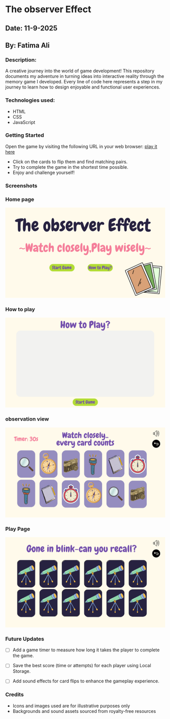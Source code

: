 # The observer Effect

## Date: 11-9-2025

## By: Fatima Ali

### Description:
A creative journey into the world of game development! This repository documents my adventure in turning ideas into interactive reality through the memory game I developed. Every line of code here represents a step in my journey to learn how to design enjoyable and functional user experiences.


### Technologies used:
 * HTML
 * CSS
 * JavaScript

### Getting Started
Open the game by visiting the following URL in your web browser:
[play it here](https://memorycard123.surge.sh/)

* Click on the cards to flip them and find matching pairs.
* Try to complete the game in the shortest time possible.
* Enjoy and challenge yourself!

### Screenshots
### Home page
![](./imge/1.png)
### How to play
![](./imge/2.png)
### observation view
![](./imge/3.png)
### Play Page
![](./imge/4.png)



### Future Updates
- [ ] Add a game timer to measure how long it takes the player to complete the game.
- [ ] Save the best score (time or attempts) for each player using Local Storage.
- [ ] Add sound effects for card flips to enhance the gameplay experience.


### Credits
- Icons and images used are for illustrative purposes only
- Backgrounds and sound assets sourced from royalty-free resources
